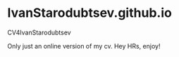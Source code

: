 # IvanStarodubtsev.github.io
CV4IvanStarodubtsev

Only just an online version of my cv.
Hey HRs, enjoy!
